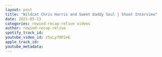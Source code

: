 ```yaml
---
layout: post
title: "Wildcat Chris Harris and Sweet Daddy Soul | Shoot Interview"
date: 2021-05-13
categories: rewind-recap-relive videos
author: rewind-recap-relive
spotify_track_id: 
youtube_video_id: z5xLy79P2vE
apple_track_id: 
youtube_metadata: 
---
```

